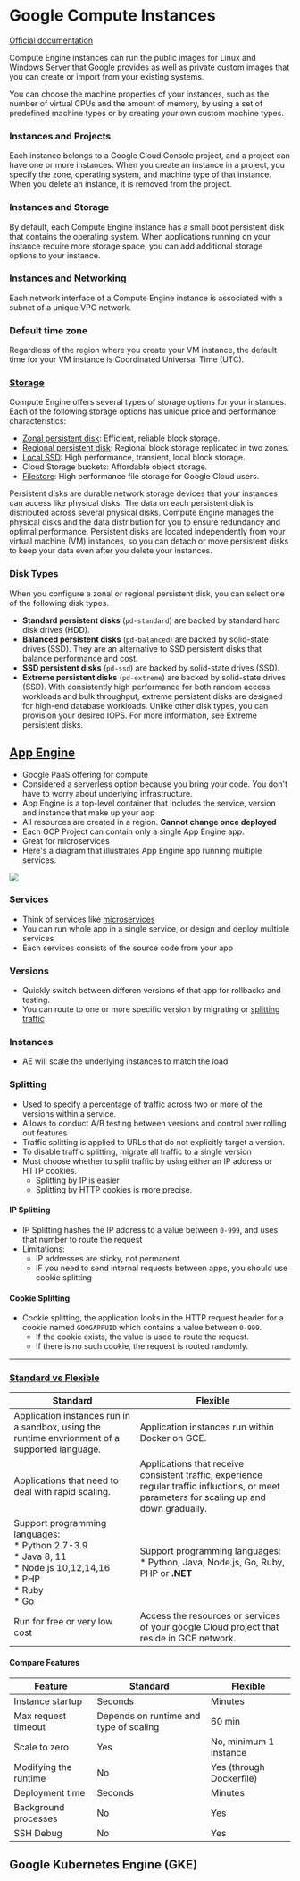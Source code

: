 # Google Compute Instances
[Official documentation](https://cloud.google.com/compute/docs/concepts)

Compute Engine instances can run the public images for Linux and Windows Server that Google provides as well as private custom images that you can create or import from your existing systems.

You can choose the machine properties of your instances, such as the number of virtual CPUs and the amount of memory, by using a set of predefined machine types or by creating your own custom machine types.

### Instances and Projects

Each instance belongs to a Google Cloud Console project, and a project can have one or more instances. When you create an instance in a project, you specify the zone, operating system, and machine type of that instance. When you delete an instance, it is removed from the project.

### Instances and Storage

By default, each Compute Engine instance has a small boot persistent disk that contains the operating system. When applications running on your instance require more storage space, you can add additional storage options to your instance.

### Instances and Networking

Each network interface of a Compute Engine instance is associated with a subnet of a unique VPC network.

### Default time zone

Regardless of the region where you create your VM instance, the default time for your VM instance is Coordinated Universal Time (UTC).

### [Storage](https://cloud.google.com/compute/docs/disks)

Compute Engine offers several types of storage options for your instances. Each of the following storage options has unique price and performance characteristics:

* [Zonal persistent disk](###zonal-persistent-disk): Efficient, reliable block storage.
* [Regional persistent disk](###regional-persistent-disk): Regional block storage replicated in two zones.
* [Local SSD](###local-ssd): High performance, transient, local block storage.
* Cloud Storage buckets: Affordable object storage.
* [Filestore](###-filestore): High performance file storage for Google Cloud users.

Persistent disks are durable network storage devices that your instances can access like physical disks. The data on each persistent disk is distributed across several physical disks. Compute Engine manages the physical disks and the data distribution for you to ensure redundancy and optimal performance. Persistent disks are located independently from your virtual machine (VM) instances, so you can detach or move persistent disks to keep your data even after you delete your instances.

### Disk Types

When you configure a zonal or regional persistent disk, you can select one of the following disk types.

* <b>Standard persistent disks</b> (`pd-standard`) are backed by standard hard disk drives (HDD).
* <b>Balanced persistent disks</b> (`pd-balanced`) are backed by solid-state drives (SSD). They are an alternative to SSD persistent disks that balance performance and cost.
* <b>SSD persistent disks</b> (`pd-ssd`) are backed by solid-state drives (SSD).
* <b>Extreme persistent disks</b> (`pd-extreme`) are backed by solid-state drives (SSD). With consistently high performance for both random access workloads and bulk throughput, extreme persistent disks are designed for high-end database workloads. Unlike other disk types, you can provision your desired IOPS. For more information, see Extreme persistent disks.

## [App Engine](https://cloud.google.com/appengine/docs/flexible/python/an-overview-of-app-engine)

* Google PaaS offering for compute
* Considered a serverless option because you bring your code. You don't have to worry about underlying infrastructure.
* App Engine is a top-level container that includes the service, version and instance that make up your app
* All resources are created in a region. <b>Cannot change once deployed</b>
* Each GCP Project can contain only a single App Engine app.
* Great for microservices
* Here's a diagram that illustrates App Engine app running multiple services.

![](https://cloud.google.com/appengine/docs/images/modules_hierarchy.svg)

### Services
* Think of services like [microservices](https://en.wikipedia.org/wiki/Microservices)
* You can run whole app in a single service, or design and deploy multiple services
* Each services consists of the source code from your app

### Versions
* Quickly switch between differen versions of that app for rollbacks and testing.
* You can route to one or more specific version by migrating or [splitting traffic](###Splitting)

### Instances
* AE will scale the underlying instances to match the load

### Splitting
* Used to specify a percentage of traffic across two or more of the versions within a service.
* Allows to conduct A/B testing between versions and control over rolling out features
* Traffic splitting is applied to URLs that do not explicitly target a version.
* To disable traffic splitting, migrate all traffic to a single version
* Must choose whether to split traffic by using either an IP address or HTTP cookies.
    * Splitting by IP is easier
    * Splitting by HTTP cookies is more precise.

#### IP Splitting
* IP Splitting hashes the IP address to a value between `0-999`, and uses that number to route the request
* Limitations:
    * IP addresses are sticky, not permanent.
    * IF you need to send internal requests between apps, you should use cookie splitting

#### Cookie Splitting
* Cookie splitting, the application looks in the HTTP request header for a cookie named `GOOGAPPUID` which contains a value between `0-999`.
    * If the cookie exists, the value is used to route the request. 
    * If there is no such cookie, the request is routed randomly.

---
### [Standard vs Flexible](https://cloud.google.com/appengine/docs/the-appengine-environments#the_app_engine_environments)

| Standard  | Flexible      |
|  ---  |  ---  |
| Application instances run in a sandbox, using the runtime envrionment of a supported language.  | Application instances run within Docker on GCE.      |
| Applications that need to deal with rapid scaling.      | Applications that receive consistent traffic, experience regular traffic influctions, or meet parameters for scaling up and down gradually.      |
| Support programming languages:<br>* Python 2.7-3.9<br> * Java 8, 11<br> * Node.js 10,12,14,16<br> * PHP<br> * Ruby<br> * Go  | Support programming languages:<br> * Python, Java, Node.js, Go, Ruby, PHP or <b>.NET</b>  |
| Run for free or very low cost      | Access the resources or services of your google Cloud project that reside in GCE network.      |

#### Compare Features

|  Feature   | Standard       | Flexible      |
|  ---  |  ---  |  ---  |
| Instance startup  | Seconds    | Minutes       |
| Max request timeout    | Depends on runtime and type of scaling      |  60 min      |
| Scale to zero      | Yes      | No, minimum 1 instance       |
| Modifying the runtime | No | Yes (through Dockerfile) |
| Deployment time | Seconds | Minutes |
| Background processes | No | Yes |
| SSH Debug | No | Yes |






## Google Kubernetes Engine (GKE)
